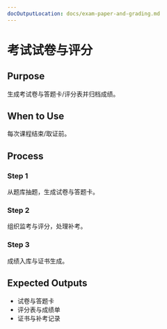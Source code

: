 ```yaml
---
docOutputLocation: docs/exam-paper-and-grading.md
---
```


# 考试试卷与评分

## Purpose

生成考试卷与答题卡/评分表并归档成绩。

## When to Use

每次课程结束/取证前。

## Process

### Step 1

从题库抽题，生成试卷与答题卡。

### Step 2

组织监考与评分，处理补考。

### Step 3

成绩入库与证书生成。

## Expected Outputs

- 试卷与答题卡
- 评分表与成绩单
- 证书与补考记录
